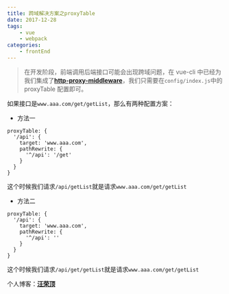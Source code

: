 ```yaml
---
title: 跨域解决方案之proxyTable
date: 2017-12-28
tags:
    - vue
    - webpack
categories:
    - frontEnd
---
```


> 在开发阶段，前端调用后端接口可能会出现跨域问题，在 vue-cli 中已经为我们集成了[**http-proxy-middleware**](https://github.com/chimurai/http-proxy-middleware)，我们只需要在`config/index.js`中的 proxyTable 配置即可。

<!-- more -->

如果接口是`www.aaa.com/get/getList`，那么有两种配置方案：

-   方法一

```ecmascript 6
proxyTable: {
  '/api': {
    target: 'www.aaa.com',
    pathRewrite: {
      '^/api': '/get'
    }
  }
}
```

这个时候我们请求`/api/getList`就是请求`www.aaa.com/get/getList`

-   方法二

```ecmascript 6
proxyTable: {
  '/api': {
    target: 'www.aaa.com',
    pathRewrite: {
      '^/api': ''
    }
  }
}
```

这个时候我们请求`/api/get/getList`就是请求`www.aaa.com/get/getList`

个人博客：[**汪荣顶**](www.fedtop.com)
